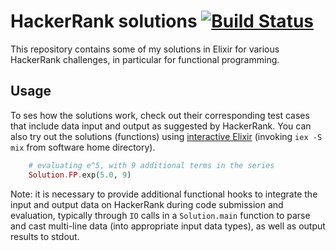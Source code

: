 # HackerRank solutions [![Build Status](https://travis-ci.org/boonious/hackerrank_elixir.svg?branch=master)](https://travis-ci.org/boonious/hackerrank_elixir) 

This repository contains some of my solutions in Elixir for various HackerRank challenges, 
in particular for functional programming.

## Usage

To ses how the solutions work, check out their corresponding test cases that
include data input and output as suggested by HackerRank. You can also try out
the solutions (functions) 
using [interactive Elixir](https://elixir-lang.org/getting-started/introduction.html#interactive-mode)
(invoking `iex -S mix` from software home directory).

```elixir
    # evaluating e^5, with 9 additional terms in the series
    Solution.FP.exp(5.0, 9)
```

Note: it is necessary to provide additional functional hooks
to integrate the input and output data on HackerRank
during code submission and evaluation, typically through
`IO` calls in a `Solution.main` function to
parse and cast multi-line data (into appropriate input data types),
as well as output results to stdout.